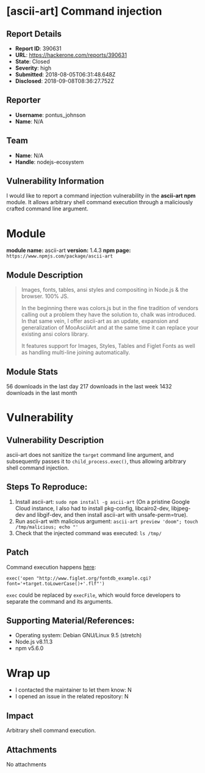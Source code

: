 # [ascii-art] Command injection

## Report Details
- **Report ID**: 390631
- **URL**: https://hackerone.com/reports/390631
- **State**: Closed
- **Severity**: high
- **Submitted**: 2018-08-05T06:31:48.648Z
- **Disclosed**: 2018-09-08T08:36:27.752Z

## Reporter
- **Username**: pontus_johnson
- **Name**: N/A

## Team
- **Name**: N/A
- **Handle**: nodejs-ecosystem

## Vulnerability Information
I would like to report a command injection vulnerability in the **ascii-art npm** module.
It allows arbitrary shell command execution through a maliciously crafted command line argument.

# Module

**module name:** ascii-art
**version:** 1.4.3
**npm page:** `https://www.npmjs.com/package/ascii-art`

## Module Description

>Images, fonts, tables, ansi styles and compositing in Node.js & the browser. 100% JS.
>
>In the beginning there was colors.js but in the fine tradition of vendors calling out a problem they have the solution to, chalk was introduced. In that same vein, I offer ascii-art as an update, expansion and generalization of MooAsciiArt and at the same time it can replace your existing ansi colors library.
>
>It features support for Images, Styles, Tables and Figlet Fonts as well as handling multi-line joining automatically.

## Module Stats

56 downloads in the last day
217 downloads in the last week
1432 downloads in the last month

# Vulnerability

## Vulnerability Description

ascii-art does not sanitize the `target` command line argument, and subsequently passes it to `child_process.exec()`, thus allowing arbitrary shell command injection.

## Steps To Reproduce:

1. Install ascii-art: `sudo npm install -g ascii-art` (On a pristine Google Cloud instance, I also had to install pkg-config, libcairo2-dev, libjpeg-dev and libgif-dev, and then install ascii-art with unsafe-perm=true).
2. Run ascii-art with malicious argument: `ascii-art preview 'doom"; touch /tmp/malicious; echo "'`
3. Check that the injected command was executed: `ls /tmp/`

## Patch

Command execution happens [here](https://github.com/khrome/ascii-art/blob/9059daa5fcbf2c6a8813bbf072a1477d91e7b61d/bin/ascii-art#L210):

`exec('open "http://www.figlet.org/fontdb_example.cgi?font='+target.toLowerCase()+'.flf"')`

`exec` could be replaced by `execFile`, which would force developers to separate the command and its arguments.

## Supporting Material/References:

- Operating system: Debian GNU/Linux 9.5 (stretch)
- Node.js v8.11.3
- npm v5.6.0

# Wrap up

- I contacted the maintainer to let them know: N
- I opened an issue in the related repository: N

## Impact

Arbitrary shell command execution.

## Attachments
No attachments
